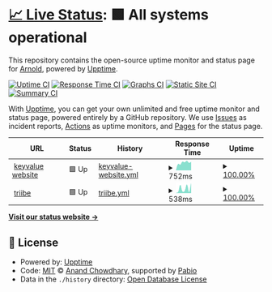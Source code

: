 # [📈 Live Status](https://arnold-keyvalue.github.io/poc-upptime): <!--live status--> **🟩 All systems operational**

This repository contains the open-source uptime monitor and status page for [Arnold](https://arnold-keyvalue.github.io/poc-upptime), powered by [Upptime](https://github.com/upptime/upptime).

[![Uptime CI](https://github.com/arnold-keyvalue/poc-upptime/workflows/Uptime%20CI/badge.svg)](https://github.com/arnold-keyvalue/poc-upptime/actions?query=workflow%3A%22Uptime+CI%22)
[![Response Time CI](https://github.com/arnold-keyvalue/poc-upptime/workflows/Response%20Time%20CI/badge.svg)](https://github.com/arnold-keyvalue/poc-upptime/actions?query=workflow%3A%22Response+Time+CI%22)
[![Graphs CI](https://github.com/arnold-keyvalue/poc-upptime/workflows/Graphs%20CI/badge.svg)](https://github.com/arnold-keyvalue/poc-upptime/actions?query=workflow%3A%22Graphs+CI%22)
[![Static Site CI](https://github.com/arnold-keyvalue/poc-upptime/workflows/Static%20Site%20CI/badge.svg)](https://github.com/arnold-keyvalue/poc-upptime/actions?query=workflow%3A%22Static+Site+CI%22)
[![Summary CI](https://github.com/arnold-keyvalue/poc-upptime/workflows/Summary%20CI/badge.svg)](https://github.com/arnold-keyvalue/poc-upptime/actions?query=workflow%3A%22Summary+CI%22)

With [Upptime](https://upptime.js.org), you can get your own unlimited and free uptime monitor and status page, powered entirely by a GitHub repository. We use [Issues](https://github.com/arnold-keyvalue/poc-upptime/issues) as incident reports, [Actions](https://github.com/arnold-keyvalue/poc-upptime/actions) as uptime monitors, and [Pages](https://arnold-keyvalue.github.io/poc-upptime) for the status page.

<!--start: status pages-->
<!-- This summary is generated by Upptime (https://github.com/upptime/upptime) -->
<!-- Do not edit this manually, your changes will be overwritten -->
<!-- prettier-ignore -->
| URL | Status | History | Response Time | Uptime |
| --- | ------ | ------- | ------------- | ------ |
| <img alt="" src="https://icons.duckduckgo.com/ip3/www.keyvalue.systems.ico" height="13"> [keyvalue website](https://www.keyvalue.systems) | 🟩 Up | [keyvalue-website.yml](https://github.com/arnold-keyvalue/poc-upptime/commits/HEAD/history/keyvalue-website.yml) | <details><summary><img alt="Response time graph" src="./graphs/keyvalue-website/response-time-week.png" height="20"> 752ms</summary><br><a href="https://arnold-keyvalue.github.io/poc-upptime/history/keyvalue-website"><img alt="Response time 724" src="https://img.shields.io/endpoint?url=https%3A%2F%2Fraw.githubusercontent.com%2Farnold-keyvalue%2Fpoc-upptime%2FHEAD%2Fapi%2Fkeyvalue-website%2Fresponse-time.json"></a><br><a href="https://arnold-keyvalue.github.io/poc-upptime/history/keyvalue-website"><img alt="24-hour response time 823" src="https://img.shields.io/endpoint?url=https%3A%2F%2Fraw.githubusercontent.com%2Farnold-keyvalue%2Fpoc-upptime%2FHEAD%2Fapi%2Fkeyvalue-website%2Fresponse-time-day.json"></a><br><a href="https://arnold-keyvalue.github.io/poc-upptime/history/keyvalue-website"><img alt="7-day response time 752" src="https://img.shields.io/endpoint?url=https%3A%2F%2Fraw.githubusercontent.com%2Farnold-keyvalue%2Fpoc-upptime%2FHEAD%2Fapi%2Fkeyvalue-website%2Fresponse-time-week.json"></a><br><a href="https://arnold-keyvalue.github.io/poc-upptime/history/keyvalue-website"><img alt="30-day response time 724" src="https://img.shields.io/endpoint?url=https%3A%2F%2Fraw.githubusercontent.com%2Farnold-keyvalue%2Fpoc-upptime%2FHEAD%2Fapi%2Fkeyvalue-website%2Fresponse-time-month.json"></a><br><a href="https://arnold-keyvalue.github.io/poc-upptime/history/keyvalue-website"><img alt="1-year response time 724" src="https://img.shields.io/endpoint?url=https%3A%2F%2Fraw.githubusercontent.com%2Farnold-keyvalue%2Fpoc-upptime%2FHEAD%2Fapi%2Fkeyvalue-website%2Fresponse-time-year.json"></a></details> | <details><summary><a href="https://arnold-keyvalue.github.io/poc-upptime/history/keyvalue-website">100.00%</a></summary><a href="https://arnold-keyvalue.github.io/poc-upptime/history/keyvalue-website"><img alt="All-time uptime 100.00%" src="https://img.shields.io/endpoint?url=https%3A%2F%2Fraw.githubusercontent.com%2Farnold-keyvalue%2Fpoc-upptime%2FHEAD%2Fapi%2Fkeyvalue-website%2Fuptime.json"></a><br><a href="https://arnold-keyvalue.github.io/poc-upptime/history/keyvalue-website"><img alt="24-hour uptime 100.00%" src="https://img.shields.io/endpoint?url=https%3A%2F%2Fraw.githubusercontent.com%2Farnold-keyvalue%2Fpoc-upptime%2FHEAD%2Fapi%2Fkeyvalue-website%2Fuptime-day.json"></a><br><a href="https://arnold-keyvalue.github.io/poc-upptime/history/keyvalue-website"><img alt="7-day uptime 100.00%" src="https://img.shields.io/endpoint?url=https%3A%2F%2Fraw.githubusercontent.com%2Farnold-keyvalue%2Fpoc-upptime%2FHEAD%2Fapi%2Fkeyvalue-website%2Fuptime-week.json"></a><br><a href="https://arnold-keyvalue.github.io/poc-upptime/history/keyvalue-website"><img alt="30-day uptime 100.00%" src="https://img.shields.io/endpoint?url=https%3A%2F%2Fraw.githubusercontent.com%2Farnold-keyvalue%2Fpoc-upptime%2FHEAD%2Fapi%2Fkeyvalue-website%2Fuptime-month.json"></a><br><a href="https://arnold-keyvalue.github.io/poc-upptime/history/keyvalue-website"><img alt="1-year uptime 100.00%" src="https://img.shields.io/endpoint?url=https%3A%2F%2Fraw.githubusercontent.com%2Farnold-keyvalue%2Fpoc-upptime%2FHEAD%2Fapi%2Fkeyvalue-website%2Fuptime-year.json"></a></details>
| <img alt="" src="https://icons.duckduckgo.com/ip3/web.triibe.club.ico" height="13"> [triibe](https://web.triibe.club) | 🟩 Up | [triibe.yml](https://github.com/arnold-keyvalue/poc-upptime/commits/HEAD/history/triibe.yml) | <details><summary><img alt="Response time graph" src="./graphs/triibe/response-time-week.png" height="20"> 538ms</summary><br><a href="https://arnold-keyvalue.github.io/poc-upptime/history/triibe"><img alt="Response time 594" src="https://img.shields.io/endpoint?url=https%3A%2F%2Fraw.githubusercontent.com%2Farnold-keyvalue%2Fpoc-upptime%2FHEAD%2Fapi%2Ftriibe%2Fresponse-time.json"></a><br><a href="https://arnold-keyvalue.github.io/poc-upptime/history/triibe"><img alt="24-hour response time 1161" src="https://img.shields.io/endpoint?url=https%3A%2F%2Fraw.githubusercontent.com%2Farnold-keyvalue%2Fpoc-upptime%2FHEAD%2Fapi%2Ftriibe%2Fresponse-time-day.json"></a><br><a href="https://arnold-keyvalue.github.io/poc-upptime/history/triibe"><img alt="7-day response time 538" src="https://img.shields.io/endpoint?url=https%3A%2F%2Fraw.githubusercontent.com%2Farnold-keyvalue%2Fpoc-upptime%2FHEAD%2Fapi%2Ftriibe%2Fresponse-time-week.json"></a><br><a href="https://arnold-keyvalue.github.io/poc-upptime/history/triibe"><img alt="30-day response time 594" src="https://img.shields.io/endpoint?url=https%3A%2F%2Fraw.githubusercontent.com%2Farnold-keyvalue%2Fpoc-upptime%2FHEAD%2Fapi%2Ftriibe%2Fresponse-time-month.json"></a><br><a href="https://arnold-keyvalue.github.io/poc-upptime/history/triibe"><img alt="1-year response time 594" src="https://img.shields.io/endpoint?url=https%3A%2F%2Fraw.githubusercontent.com%2Farnold-keyvalue%2Fpoc-upptime%2FHEAD%2Fapi%2Ftriibe%2Fresponse-time-year.json"></a></details> | <details><summary><a href="https://arnold-keyvalue.github.io/poc-upptime/history/triibe">100.00%</a></summary><a href="https://arnold-keyvalue.github.io/poc-upptime/history/triibe"><img alt="All-time uptime 100.00%" src="https://img.shields.io/endpoint?url=https%3A%2F%2Fraw.githubusercontent.com%2Farnold-keyvalue%2Fpoc-upptime%2FHEAD%2Fapi%2Ftriibe%2Fuptime.json"></a><br><a href="https://arnold-keyvalue.github.io/poc-upptime/history/triibe"><img alt="24-hour uptime 100.00%" src="https://img.shields.io/endpoint?url=https%3A%2F%2Fraw.githubusercontent.com%2Farnold-keyvalue%2Fpoc-upptime%2FHEAD%2Fapi%2Ftriibe%2Fuptime-day.json"></a><br><a href="https://arnold-keyvalue.github.io/poc-upptime/history/triibe"><img alt="7-day uptime 100.00%" src="https://img.shields.io/endpoint?url=https%3A%2F%2Fraw.githubusercontent.com%2Farnold-keyvalue%2Fpoc-upptime%2FHEAD%2Fapi%2Ftriibe%2Fuptime-week.json"></a><br><a href="https://arnold-keyvalue.github.io/poc-upptime/history/triibe"><img alt="30-day uptime 100.00%" src="https://img.shields.io/endpoint?url=https%3A%2F%2Fraw.githubusercontent.com%2Farnold-keyvalue%2Fpoc-upptime%2FHEAD%2Fapi%2Ftriibe%2Fuptime-month.json"></a><br><a href="https://arnold-keyvalue.github.io/poc-upptime/history/triibe"><img alt="1-year uptime 100.00%" src="https://img.shields.io/endpoint?url=https%3A%2F%2Fraw.githubusercontent.com%2Farnold-keyvalue%2Fpoc-upptime%2FHEAD%2Fapi%2Ftriibe%2Fuptime-year.json"></a></details>

<!--end: status pages-->

[**Visit our status website →**](https://arnold-keyvalue.github.io/poc-upptime)

## 📄 License

- Powered by: [Upptime](https://github.com/upptime/upptime)
- Code: [MIT](./LICENSE) © [Anand Chowdhary](https://anandchowdhary.com), supported by [Pabio](https://pabio.com)
- Data in the `./history` directory: [Open Database License](https://opendatacommons.org/licenses/odbl/1-0/)

